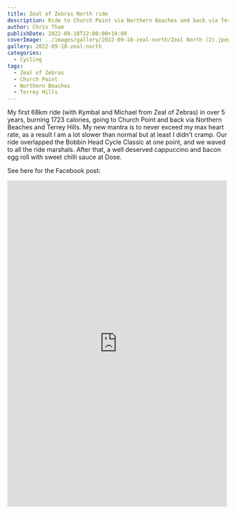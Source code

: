```yaml
---
title: Zeal of Zebras North ride
description: Ride to Church Point via Northern Beaches and back via Terrey Hills
author: Chris Tham
publishDate: 2022-09-18T12:00:00+10:00
coverImage: ../images/gallery/2022-09-18-zeal-north/Zeal North (2).jpeg
gallery: 2022-09-18-zeal-north
categories:
  - Cycling
tags:
  - Zeal of Zebras
  - Church Point
  - Northern Beaches
  - Terrey Hills
---
```


My first 68km ride (with Kymbal and Michael from Zeal of Zebras) in over 5 years, burning 1723 calories, going to Church Point and back via Northern Beaches and Terrey Hills. My new mantra is to never exceed my max heart rate, as a result I am a lot slower than normal but at least I didn't cramp. Our ride overlapped the Bobbin Head Cycle Classic at one point, and we waved to all the ride marshals. After that, a well deserved cappuccino and bacon egg roll with sweet chilli sauce at Dose.

See here for the Facebook post:

<iframe src="https://www.facebook.com/plugins/post.php?href=https%3A%2F%2Fwww.facebook.com%2Fchris1.tham%2Fposts%2Fpfbid0HNVLktM5KMshLrW6WXtAdp93WfFkoAxUyPWumgxSmQu2C9HpEVu3qTExWLSnunaNl&show_text=true&width=500" width="500" height="742" style="border:none;overflow:hidden" scrolling="no" frameborder="0" allowfullscreen="true" allow="autoplay; clipboard-write; encrypted-media; picture-in-picture; web-share"></iframe>
